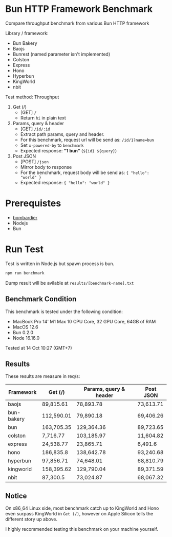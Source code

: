 # Bun HTTP Framework Benchmark
Compare throughput benchmark from various Bun HTTP framework

Library / framework:
- Bun Bakery
- Baojs
- Bunrest (named parameter isn't implemented)
- Colston
- Express
- Hono
- Hyperbun
- KingWorld
- nbit

Test method:
Throughput
1. Get (/)
    - [GET] `/`
    - Return `hi` in plain text
2. Params, query & header
    - [GET] `/id/:id`
    - Extract path params, query and header.
    - For this benchmark, request url will be send as: `/id/1?name=bun`
    - Set `x-powered-by` to `benchmark`
    - Expected response: **"1 bun"** (`${id} ${query}`)
3. Post JSON
    - [POST] `/json`
    - Mirror body to response
    - For the benchmark, request body will be send as: `{ "hello": "world" }`
    - Expected response: `{ "hello": "world" }`

# Prerequistes
- [bombardier](https://github.com/codesenberg/bombardier)
- Nodejs
- Bun

# Run Test
Test is written in Node.js but spawn process is bun.

```typescript
npm run benchmark
```

Dump result will be avilable at `results/[benchmark-name].txt`

## Benchmark Condition
This benchmark is tested under the following condition:
- MacBook Pro 14' M1 Max 10 CPU Core, 32 GPU Core, 64GB of RAM
- MacOS 12.6
- Bun 0.2.0
- Node 16.16.0

Tested at 14 Oct 10:27 (GMT+7)

## Results
These results are measure in req/s:

|  Framework       |  Get (/)    |  Params, query & header | Post JSON  |
| ---------------- | ----------- | ----------------------- | ---------- |
| baojs | 89,815.61 | 78,893.78 | 73,613.71 |
| bun-bakery | 112,590.01 | 79,890.18 | 69,406.26 |
| bun | 163,705.35 | 129,364.36 | 89,723.65 |
| colston | 7,716.77 | 103,185.97 | 11,604.82 |
| express | 24,538.77 | 23,865.71 | 6,491.6 |
| hono | 186,835.8 | 138,642.78 | 93,240.68 |
| hyperbun | 97,856.71 | 74,648.01 | 68,810.79 |
| kingworld | 158,395.62 | 129,790.04 | 89,371.59 |
| nbit | 87,300.5 | 73,024.87 | 68,067.32 |

## Notice
On x86_64 Linux side, most benchmark catch up to KingWorld and Hono even surpass KingWorld in `Get (/)`, however on Apple Silicon tells the different story up above.

I highly recommended testing this benchmark on your machine yourself.
